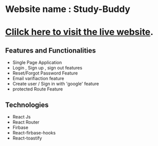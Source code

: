 # Website name : Study-Buddy


# [Clilck here to visit the live website](https://github.com/facebook/create-react-app).

## Features and Functionalities 
* Single Page Application
* Login , Sign up , sign out features
* Reset/Forgot Password Feature
* Email varifiaction feature
* Create user / Sign in with 'google' feature
* protected Route Feature

## Technologies 
* React Js
* React Router
* Firbase
* React-firbase-hooks
* React-toastify



